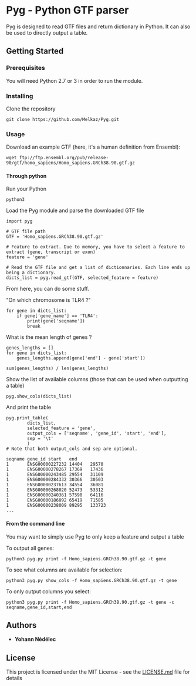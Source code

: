 # Pyg - Python GTF parser

Pyg is designed to read GTF files and return dictionary in Python.
It can also be used to directly output a table.

## Getting Started

### Prerequisites

You will need Python 2.7 or 3 in order to run the module.

### Installing

Clone the repository

```
git clone https://github.com/Melkaz/Pyg.git
```

### Usage

Download an example GTF (here, it's a human definition from Ensembl):

```
wget ftp://ftp.ensembl.org/pub/release-90/gtf/homo_sapiens/Homo_sapiens.GRCh38.90.gtf.gz
```

#### Through python

Run your Python

```
python3
```

Load the Pyg module and parse the downloaded GTF file

```
import pyg

# GTF file path
GTF = 'Homo_sapiens.GRCh38.90.gtf.gz'

# Feature to extract. Due to memory, you have to select a feature to extract (gene, transcript or exon)
feature = 'gene'

# Read the GTF file and get a list of dictionnaries. Each line ends up being a dictionary.
dicts_list = pyg.read_gtf(GTF, selected_feature = feature)
```

From here, you can do some stuff.

"On which chromosome is TLR4 ?"

```
for gene in dicts_list:
    if gene['gene_name'] == 'TLR4':
        print(gene['seqname'])
        break
```

What is the mean length of genes ?

```
genes_lengths = []
for gene in dicts_list:
    genes_lengths.append(gene['end'] - gene['start'])

sum(genes_lengths) / len(genes_lengths)
```

Show the list of available columns (those that can be used when outputting a table)

```
pyg.show_cols(dicts_list)
```

And print the table

```
pyg.print_table(
        dicts_list,
        selected_feature = 'gene',
        output_cols = ['seqname', 'gene_id', 'start', 'end'],
        sep = '\t'
        )
# Note that both output_cols and sep are optional.

```

```
seqname gene_id start   end
1       ENSG00000227232 14404   29570
1       ENSG00000278267 17369   17436
1       ENSG00000243485 29554   31109
1       ENSG00000284332 30366   30503
1       ENSG00000237613 34554   36081
1       ENSG00000268020 52473   53312
1       ENSG00000240361 57598   64116
1       ENSG00000186092 65419   71585
1       ENSG00000238009 89295   133723
...
```
#### From the command line

You may want to simply use Pyg to only keep a feature and output a table

To output all genes:
```
python3 pyg.py print -f Homo_sapiens.GRCh38.90.gtf.gz -t gene
```

To see what columns are available for selection:
```
python3 pyg.py show_cols -f Homo_sapiens.GRCh38.90.gtf.gz -t gene
```

To only output columns you select:
```
python3 pyg.py print -f Homo_sapiens.GRCh38.90.gtf.gz -t gene -c seqname,gene_id,start,end
```

## Authors

* **Yohann Nédélec**

## License

This project is licensed under the MIT License - see the [LICENSE.md](LICENSE.md) file for details

